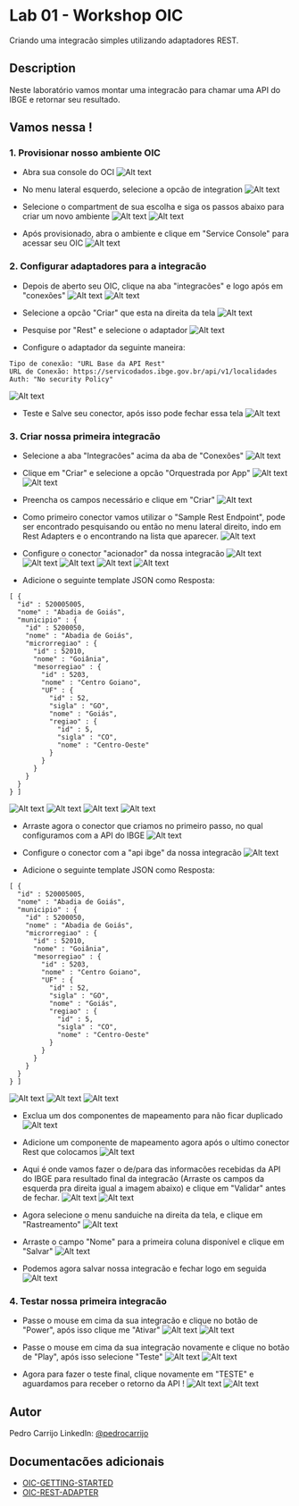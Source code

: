# Lab 01 - Workshop OIC

Criando uma integracão simples utilizando adaptadores REST.

## Description

Neste laboratório vamos montar uma integracão para chamar uma API do IBGE e retornar seu resultado.

## Vamos nessa !

### 1. Provisionar nosso ambiente OIC

* Abra sua console do OCI
![Alt text](./1.PNG "a title")

* No menu lateral esquerdo, selecione a opcão de integration
![Alt text](./2.PNG "a title")

* Selecione o compartment de sua escolha e siga os passos abaixo para criar um novo ambiente
![Alt text](./3.PNG "a title")
![Alt text](./4.PNG "a title")

* Após provisionado, abra o ambiente e clique em "Service Console" para acessar seu OIC
![Alt text](./5.PNG "a title")

### 2. Configurar adaptadores para a integracão

* Depois de aberto seu OIC, clique na aba "integracões" e logo após em "conexões"
![Alt text](./6.PNG "a title")
![Alt text](./7.PNG "a title")

* Selecione a opcão "Criar" que esta na direita da tela
![Alt text](./8.PNG "a title")

* Pesquise por "Rest" e selecione o adaptador
![Alt text](./9.PNG "a title")

* Configure o adaptador da seguinte maneira:
``` 
Tipo de conexão: "URL Base da API Rest"
URL de Conexão: https://servicodados.ibge.gov.br/api/v1/localidades
Auth: "No security Policy"
```
![Alt text](./10.PNG "a title")

* Teste e Salve seu conector, após isso pode fechar essa tela
![Alt text](./11.PNG "a title")

### 3. Criar nossa primeira integracão

* Selecione a aba "Integracões" acima da aba de "Conexões"
![Alt text](./12.PNG "a title")

* Clique em "Criar" e selecione a opcão "Orquestrada por App"
![Alt text](./13.PNG "a title")
![Alt text](./14.PNG "a title")

* Preencha os campos necessário e clique em "Criar"
![Alt text](./15.PNG "a title")

* Como primeiro conector vamos utilizar o "Sample Rest Endpoint", pode ser encontrado pesquisando ou então no menu lateral direito, indo em Rest Adapters e o encontrando na lista que aparecer.
![Alt text](./16.jpg "a title")

* Configure o conector "acionador" da nossa integracão
![Alt text](./17.PNG "a title")
![Alt text](./18.PNG "a title")
![Alt text](./19.PNG "a title")
![Alt text](./20.PNG "a title")
![Alt text](./21.PNG "a title")
* Adicione o seguinte template JSON como Resposta:
```
[ {
  "id" : 520005005,
  "nome" : "Abadia de Goiás",
  "municipio" : {
    "id" : 5200050,
    "nome" : "Abadia de Goiás",
    "microrregiao" : {
      "id" : 52010,
      "nome" : "Goiânia",
      "mesorregiao" : {
        "id" : 5203,
        "nome" : "Centro Goiano",
        "UF" : {
          "id" : 52,
          "sigla" : "GO",
          "nome" : "Goiás",
          "regiao" : {
            "id" : 5,
            "sigla" : "CO",
            "nome" : "Centro-Oeste"
          }
        }
      }
    }
  }
} ]
```
![Alt text](./22.PNG "a title")
![Alt text](./23.PNG "a title")
![Alt text](./24.PNG "a title")
![Alt text](./25.PNG "a title")

* Arraste agora o conector que criamos no primeiro passo, no qual configuramos com a API do IBGE
![Alt text](./26.PNG "a title")

* Configure o conector com a "api ibge" da nossa integracão
![Alt text](./27.PNG "a title")
* Adicione o seguinte template JSON como Resposta:
```
[ {
  "id" : 520005005,
  "nome" : "Abadia de Goiás",
  "municipio" : {
    "id" : 5200050,
    "nome" : "Abadia de Goiás",
    "microrregiao" : {
      "id" : 52010,
      "nome" : "Goiânia",
      "mesorregiao" : {
        "id" : 5203,
        "nome" : "Centro Goiano",
        "UF" : {
          "id" : 52,
          "sigla" : "GO",
          "nome" : "Goiás",
          "regiao" : {
            "id" : 5,
            "sigla" : "CO",
            "nome" : "Centro-Oeste"
          }
        }
      }
    }
  }
} ]
```
![Alt text](./28.PNG "a title")
![Alt text](./29.PNG "a title")
![Alt text](./30.PNG "a title")

* Exclua um dos componentes de mapeamento para não ficar duplicado
![Alt text](./31.PNG "a title")

* Adicione um componente de mapeamento agora após o ultimo conector Rest que colocamos
![Alt text](./32.PNG "a title")

* Aqui é onde vamos fazer o de/para das informacões recebidas da API do IBGE para resultado final da integracão (Arraste os campos da esquerda pra direita igual a imagem abaixo) e clique em "Validar" antes de fechar.
![Alt text](./33.PNG "a title")
![Alt text](./34.PNG "a title")

* Agora selecione o menu sanduiche na direita da tela, e clique em "Rastreamento"
![Alt text](./35.PNG "a title")

* Arraste o campo "Nome" para a primeira coluna disponível e clique em "Salvar"
![Alt text](./36.PNG "a title")

* Podemos agora salvar nossa integracão e fechar logo em seguida
![Alt text](./37.PNG "a title")

### 4. Testar nossa primeira integracão

* Passe o mouse em cima da sua integracão e clique no botão de "Power", após isso clique me "Ativar"
![Alt text](./38.PNG "a title")
![Alt text](./39.PNG "a title")

* Passe o mouse em cima da sua integracão novamente e clique no botão de "Play", após isso selecione "Teste"
![Alt text](./40.PNG "a title")
![Alt text](./41.PNG "a title")

* Agora para fazer o teste final, clique novamente em "TESTE" e aguardamos para receber o retorno da API !
![Alt text](./42.PNG "a title")
![Alt text](./43.PNG "a title")

## Autor

Pedro Carrijo
LinkedIn: [@pedrocarrijo](https://twitter.com/dompizzie)

## Documentacões adicionais

* [OIC-GETTING-STARTED](https://docs.oracle.com/en/cloud/paas/integration-cloud/index.html)
* [OIC-REST-ADAPTER](https://docs.oracle.com/en/cloud/paas/integration-cloud/rest-adapter/index.html)
